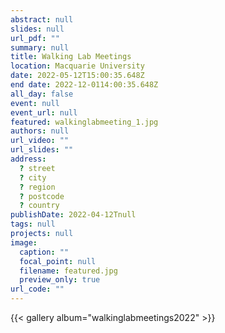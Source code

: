 ```yaml
---
abstract: null
slides: null
url_pdf: ""
summary: null
title: Walking Lab Meetings
location: Macquarie University
date: 2022-05-12T15:00:35.648Z
end date: 2022-12-0114:00:35.648Z
all_day: false
event: null
event_url: null
featured: walkinglabmeeting_1.jpg
authors: null
url_video: ""
url_slides: ""
address:
  ? street
  ? city
  ? region
  ? postcode
  ? country
publishDate: 2022-04-12Tnull
tags: null
projects: null
image:
  caption: ""
  focal_point: null
  filename: featured.jpg
  preview_only: true
url_code: ""
---
```


{{< gallery album="walkinglabmeetings2022" >}}
